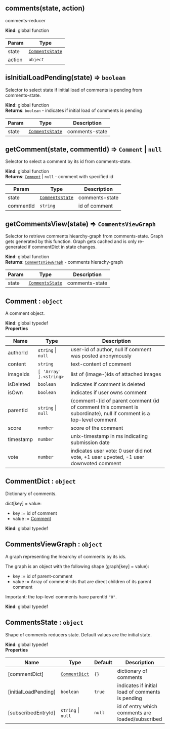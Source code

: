 <a id="comments"></a>

## comments(state, action)
comments-reducer

**Kind**: global function  

| Param | Type |
| --- | --- |
| state | [<code>CommentsState</code>](#commentsstate) | 
| action | <code>object</code> | 

<a id="isinitialloadpending"></a>

## isInitialLoadPending(state) ⇒ <code>boolean</code>
Selector to select state if initial load of comments is pending from comments-state.

**Kind**: global function  
**Returns**: <code>boolean</code> - indicates if initial load of comments is pending  

| Param | Type | Description |
| --- | --- | --- |
| state | [<code>CommentsState</code>](#commentsstate) | comments-state |

<a id="getcomment"></a>

## getComment(state, commentId) ⇒ <code>Comment</code> &#124; <code>null</code>
Selector to select a comment by its id from comments-state.

**Kind**: global function  
**Returns**: [<code>Comment</code>](#comment) &#124; <code>null</code> - comment with specified id  

| Param | Type | Description |
| --- | --- | --- |
| state | [<code>CommentsState</code>](#commentsstate) | comments-state |
| commentId | <code>string</code> | id of comment |

<a id="getcommentsview"></a>

## getCommentsView(state) ⇒ <code>CommentsViewGraph</code>
Selector to retrieve comments hiearchy-graph from comments-state.
Graph gets generated by this function. 
Graph gets cached and is only re-generated if commentDict in state changes.

**Kind**: global function  
**Returns**: [<code>CommentsViewGraph</code>](#commentsviewgraph) - comments hierachy-graph  

| Param | Type | Description |
| --- | --- | --- |
| state | [<code>CommentsState</code>](#commentsstate) | comments-state |

<a id="comment"></a>

## Comment : <code>object</code>
A comment object.

**Kind**: global typedef  
**Properties**

| Name | Type | Description |
| --- | --- | --- |
| authorId | <code>string</code> &#124; <code>null</code> | user-id of author, null if comment was posted anonymously |
| content | <code>string</code> | text-content of comment |
| imageIds | <code>[ &#x27;Array&#x27; ].&lt;string&gt;</code> | list of (image-)ids of attached images |
| isDeleted | <code>boolean</code> | indicates if comment is deleted |
| isOwn | <code>boolean</code> | indicates if user owns comment |
| parentId | <code>string</code> &#124; <code>null</code> | (comment-)id of parent comment (id of comment this comment is subordinate), null if comment is a top-level comment |
| score | <code>number</code> | score of the comment |
| timestamp | <code>number</code> | unix-timestamp in ms indicating submission date |
| vote | <code>number</code> | indicates user vote: 0 user did not vote, +1 user upvoted, -1 user downvoted comment |

<a id="commentdict"></a>

## CommentDict : <code>object</code>
Dictionary of comments.

dict[key] = value:
* key := id of comment
* value := [Comment](#comment)

**Kind**: global typedef  
<a id="commentsviewgraph"></a>

## CommentsViewGraph : <code>object</code>
A graph representing the hiearchy of comments by its ids.

The graph is an object with the following shape (graph[key] = value):
* key := id of parent-comment
* value := Array<string> of comment-ids that are direct children of its parent comment

Important: the top-level comments have parentId `"0"`.

**Kind**: global typedef  
<a id="commentsstate"></a>

## CommentsState : <code>object</code>
Shape of comments reducers state.
Default values are the initial state.

**Kind**: global typedef  
**Properties**

| Name | Type | Default | Description |
| --- | --- | --- | --- |
| [commentDict] | [<code>CommentDict</code>](#commentdict) | <code>{}</code> | dictionary of comments |
| [initialLoadPending] | <code>boolean</code> | <code>true</code> | indicates if initial load of comments is pending |
| [subscribedEntryId] | <code>string</code> &#124; <code>null</code> | <code>null</code> | id of entry which comments are loaded/subscribed |

